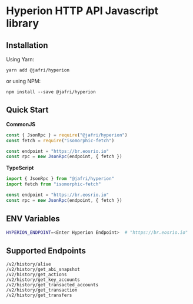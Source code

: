 # Hyperion HTTP API Javascript library

## Installation

Using Yarn:

```
yarn add @jafri/hyperion
```

or using NPM:

```
npm install --save @jafri/hyperion
```

## Quick Start

**CommonJS**

```js
const { JsonRpc } = require("@jafri/hyperion")
const fetch = require("isomorphic-fetch")

const endpoint = "https://br.eosrio.io"
const rpc = new JsonRpc(endpoint, { fetch })
```

**TypeScript**

```ts
import { JsonRpc } from "@jafri/hyperion"
import fetch from "isomorphic-fetch"

const endpoint = "https://br.eosrio.io"
const rpc = new JsonRpc(endpoint, { fetch })
```

## ENV Variables

```bash
HYPERION_ENDPOINT=<Enter Hyperion Endpoint>  # "https://br.eosrio.io"
```

## Supported Endpoints
```
/v2/history/alive
/v2/history/get_abi_snapshot
/v2/history/get_actions
/v2/history/get_key_accounts
/v2/history/get_transacted_accounts
/v2/history/get_transaction
/v2/history/get_transfers
```
